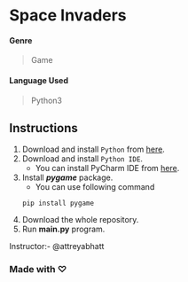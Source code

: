 # Space Invaders

#### Genre

> Game

#### Language Used

> Python3

## Instructions

1. Download and install ```Python``` from [here](https://www.python.org/downloads/release/python-383/).
2. Download and install ```Python IDE```.
   - You can install PyCharm IDE from [here](https://www.jetbrains.com/pycharm/download/#section=windows). 
3. Install ***pygame*** package.
   - You can use following command
   ```
   pip install pygame
   ```
4. Download the whole repository.
5. Run **main.py**  program.

Instructor:- @attreyabhatt

###                                                    Made with ♡

